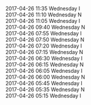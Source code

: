 2017-04-26 11:35 Wednesday  I  
2017-04-26 11:10 Wednesday  N  
2017-04-26 11:05 Wednesday  I  
2017-04-26 09:40 Wednesday  N  
2017-04-26 07:55 Wednesday  I  
2017-04-26 07:50 Wednesday  N  
2017-04-26 07:20 Wednesday  I  
2017-04-26 07:15 Wednesday  N  
2017-04-26 06:30 Wednesday  I  
2017-04-26 06:15 Wednesday  N  
2017-04-26 06:05 Wednesday  I  
2017-04-26 06:00 Wednesday  N  
2017-04-26 05:45 Wednesday  I  
2017-04-26 05:35 Wednesday  N  
2017-04-26 05:15 Wednesday  I  
